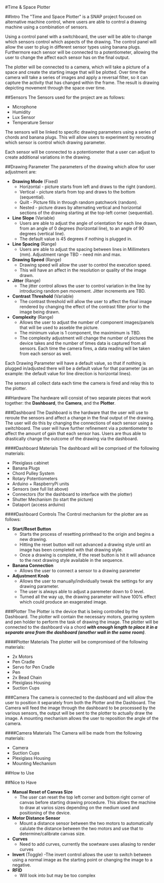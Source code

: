 #Time & Space Plotter

##Intro
The "Time and Space Plotter" is a SNAP project focused on alternative machine control, where users are able to control a drawing machine using a combination of sensors.

Using a control panel with a switchboard, the user will be able to change which sensors control which aspects of the drawing.  The control panel will allow the user to plug in different sensor types using banana plugs.  Furthermore each sensor will be connected to a potentiometer, allowing the user to change the affect each sensor has on the final output.

The plotter will be connected to a camera, which will take a picture of a space and create the starting image that will be plotted. Over time the camera will take a series of images and apply a reversal filter, so it can capture the activity that has changed within the frame.  The result is drawing depicting movement through the space over time.

##Sensors
The Sensors used for the project are as follows:

- Microphone
- Humidity
- Lux Sensor
- Temperature Sensor

The sensors will be linked to specific drawing parameters using a series of chords and banana plugs.  This will allow users to experiment by rerouting which sensor is control which drawing parameter.

Each sensor will be connected to a potentiometer that a user can adjust to create additional variations in the drawing.


##Drawing Parameter
The parameters of the drawing which allow for user adjustment are:

- **Drawing Mode** (Fixed)
    - Horizontal - picture starts from left and draws to the right (random).
    - Vertical - picture starts from top and draws to the bottom (sequential).
    - Quilt - Picture fills in through random patchwork (random).
    - Nested - picture draws by alternating vertical and horizontal sections of the drawing starting at the top-left corner (sequential).
- **Line Slope** (Variable)
    - Users are able to adjust the angle of orientation for each line drawn, from an angle of 0 degrees (horizontal line), to an angle of 90 degrees (vertical line).
    - The default value is 45 degrees if nothing is plugged in.
- **Line Spacing** (Range)
    - Users are able to adjust the spacing between lines in Millimeters (mm).  Adjustment range TBD - need min and max.
- **Drawing Speed** (Range)
    - Drawing speed will allow the user to control the execution speed.  
    - This will have an affect in the resolution or quality of the image drawn.
- **Jitter** (Range)
    - The jitter control allows the user to control variation in the line by introducing random pen movement.  Jitter increments are TBD.
- **Contrast Threshold** (Variable)
    - The contrast threshold will allow the user to affect the final image rendered by changing the effect of the contrast filter prior to the image being drawn.
- **Complexity** (Range)
    - Allows the user to adjust the number of component images/panels that will be used to asseble the picture.
    - The minimum value is 1 component, the maximimum is TBD.
    - The complexity adjustment will change the number of pictures the device takes and the number of times data is captured from all sensors.  Each time the camera fires, a data reading will be taken from each sensor as well.

Each Drawing Parameter will have a default value, so that if nothing is plugged in/adjusted there will be a default value for that parameter (as an example: the default value for line direction is horizontal lines).

The sensors all collect data each time the camera is fired and relay this to the plotter.


##Hardware
The hardware will consist of two separate pieces that work together: the **Dashboard**, the **Camera**, and the **Plotter**.

###Dashboard
The Dashboard is the hardware that the user will use to reroute the sensors and affect a change in the final output of the drawing.  The user will do this by changing the connections of each sensor using a switchboard.  The user will have further refinement via a potentiometer to affect the amount of gain that each sensor has.  Users are thus able to drastically change the outcome of the drawing via the dashboard.

####Dashboard Materials
The dashboard will be comprised of the following materials:

- Plexiglass cabinet
- Banana Plugs
- Chord Pulley System
- Rotary Potentiometers
- Arduino + RaspberryPi units
- Sensors (see full list above)
- Connectors (for the dashboard to interface with the plotter)
- Shutter Mechanism (to start the picture)
- Dataport (access arduino)

####Dashboard Controls
The Control mechanism for the plotter are as follows:

- **Start/Reset Button**
    - Starts the process of resetting printhead to the origin and begins a new drawing.
    - Hitting the reset button will not advanced a drawing style until an image has been completed with that drawing style.
    - Once a drawing is complete, if the reset button is hit it will advance to the next drawing style available in the sequence.
- **Banana Connection**
    - Allows the user to connect a sensor to a drawing parameter
- **Adjustment Knob**
    - Allows the user to manually/individually tweak the settings for any drawing parameter.
    - The user is always able to adjust a paremeter down to 0 level.
    - Turned all the way up, the drawing parameter will have 100% effect which could produce an exagerated image.


###Plotter
The Plotter is the device that is being controlled by the Dashboard.  The plotter will contain the necessary motors, gearing system and pen holder to perform the task of drawing the image.  The plotter will be connected to the dashboard via a chord ***with enough length to place it in a separate area from the dashboard (another wall in the same room)***.

####Plotter Materials
The plotter will be compromised of the following materials:

- 2x Motors
- Pen Cradle
- Servo for Pen Cradle
- Pen
- 2x Bead Chain
- Plexiglass Housing
- Suction Cups

###Camera
The camera is connected to the dashboard and will allow the user to position it separately from both the Plotter and the Dashboard.  The Camera will feed the image through the dashboard to be processed by the various sensors, the output will be sent to the plotter to actually draw the image. A mounting mechanism allows the user to reposition the angle of the camera.

####Camera Materials
The Camera will be made from the following materials:

- Camera
- Suction Cups
- Plexiglass Housing
- Mounting Mechanism


##How to Use


##Nice to Have

- **Manual Reset of Canvas Size**
    - The user can reset the top left corner and bottom right corner of canvas before starting drawing procedure.  This allows the machine to draw at varios sizes depending on the medium used and positioning of the device.
- **Motor Distance Sensor**
    - Mount a distance sensor between the two motors to automatically calulate the distance between the two motors and use that to determine/calibrate canvas size.
- **Curves**
    - Need to add curves, currently the sowtware uses aliasing to render curves
- **Invert** (Toggle)
    -The invert control allows the user to switch between using a normal image as the starting point or changing the image to a negative.
- **RFID**
    - Will look into but may be too complex